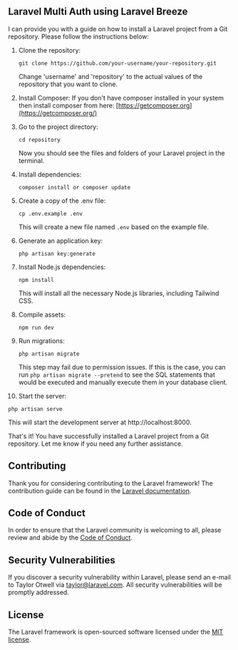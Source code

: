 ## Laravel Multi Auth using Laravel Breeze

I can provide you with a guide on how to install a Laravel project from a Git repository. Please follow the instructions below:

1. Clone the repository:
   ```
   git clone https://github.com/your-username/your-repository.git
   ```
   Change 'username' and 'repository' to the actual values of the repository that you want to clone.
   
2. Install Composer:
   If you don't have composer installed in your system then install composer from here: [https://getcomposer.org](https://getcomposer.org/)

3. Go to the project directory:
   ```
   cd repository
   ```
   Now you should see the files and folders of your Laravel project in the terminal.

4. Install dependencies:
   ```
   composer install or composer update
   ```

5. Create a copy of the .env file:
   ```
   cp .env.example .env
   ```
   This will create a new file named `.env` based on the example file. 

6. Generate an application key:
   ```
   php artisan key:generate
   ```

7. Install Node.js dependencies:
   ```
   npm install
   ```
   This will install all the necessary Node.js libraries, including Tailwind CSS.

8. Compile assets:
   ```
   npm run dev
   ```
9. Run migrations:
   ```
   php artisan migrate
   ```
   This step may fail due to permission issues. If this is the case, you can run `php artisan migrate --pretend` to see the SQL statements that would be executed and manually execute them in your database client.

10. Start the server:
   ```
   php artisan serve
   ```
   This will start the development server at http://localhost:8000.

That's it! You have successfully installed a Laravel project from a Git repository. Let me know if you need any further assistance.

## Contributing

Thank you for considering contributing to the Laravel framework! The contribution guide can be found in the [Laravel documentation](https://laravel.com/docs/contributions).

## Code of Conduct

In order to ensure that the Laravel community is welcoming to all, please review and abide by the [Code of Conduct](https://laravel.com/docs/contributions#code-of-conduct).

## Security Vulnerabilities

If you discover a security vulnerability within Laravel, please send an e-mail to Taylor Otwell via [taylor@laravel.com](mailto:taylor@laravel.com). All security vulnerabilities will be promptly addressed.

## License

The Laravel framework is open-sourced software licensed under the [MIT license](https://opensource.org/licenses/MIT).
